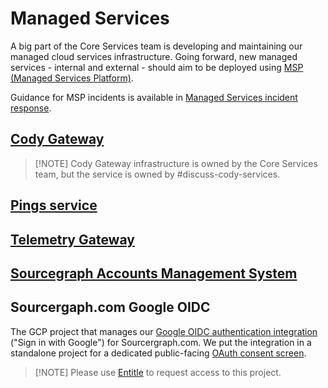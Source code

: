 # Managed Services

A big part of the Core Services team is developing and maintaining our managed cloud services infrastructure.
Going forward, new managed services - internal and external - should aim to be deployed using [MSP (Managed Services Platform)](./platform.md).

Guidance for MSP incidents is available in [Managed Services incident response](./incidents.md).

## [Cody Gateway](../../cody/cody-gateway/index.md)

> [!NOTE] Cody Gateway infrastructure is owned by the Core Services team, but the service is owned by #discuss-cody-services.

## [Pings service](./pings.md)

## [Telemetry Gateway](./telemetry-gateway.md)

## [Sourcegraph Accounts Management System](../sams/index.md)

## Sourcergaph.com Google OIDC

The GCP project that manages our [Google OIDC authentication integration](https://console.cloud.google.com/apis/credentials/oauthclient/394401733494-3ekkk0qr3qvg7b3l1imqcgsh3ej710eq.apps.googleusercontent.com?project=sourcegraph-com-ggl-oidc) ("Sign in with Google") for Sourcergraph.com. We put the integration in a standalone project for a dedicated public-facing [OAuth consent screen](https://console.cloud.google.com/apis/credentials/consent?project=sourcegraph-com-ggl-oidc).

> [!NOTE] Please use [Entitle](https://app.entitle.io/request?targetType=resource&duration=10800&justification=Add%20your%20justifications%20here&integrationId=134476cb-0bd6-4c6d-a89f-e1550988bdd7&resourceId=9434ed31-8a2a-425d-a9e7-899b257f3ddf&roleId=5ba5e5cf-53d2-496b-8d25-52b8fc92e637&grantMethodId=5ba5e5cf-53d2-496b-8d25-52b8fc92e637) to request access to this project.
